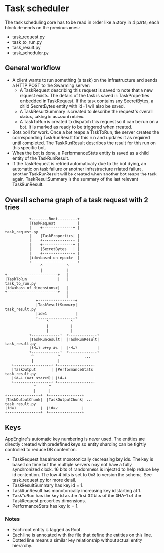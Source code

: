 # Task scheduler

The task scheduling core has to be read in order like a story in 4 parts; each
block depends on the previous ones:

  - task_request.py
  - task_to_run.py
  - task_result.py
  - task_scheduler.py


## General workflow

  - A client wants to run something (a task) on the infrastructure and sends a
    HTTP POST to the Swarming server:
    - A TaskRequest describing this request is saved to note that a new request
      exists. The details of the task is saved in TaskProperties embedded in
      TaskRequest. If the task contains any SecretBytes, a child SecretBytes
      entity with id=1 will also be saved.
    - A TaskResultSummary is created to describe the request's overall status,
      taking in account retries.
    - A TaskToRun is created to dispatch this request so it can be run on a
      bot. It is marked as ready to be triggered when created.
  - Bots poll for work. Once a bot reaps a TaskToRun, the server creates the
    corresponding TaskRunResult for this run and updates it as required until
    completed. The TaskRunResult describes the result for this run on this
    specific bot.
  - When the bot is done, a PerformanceStats entity is saved as a child entity
    of the TaskRunResult.
  - If the TaskRequest is retried automatically due to the bot dying, an
    automatic on task failure or another infrastructure related failure, another
    TaskRunResult will be created when another bot reaps the task again.
    TaskResultSummary is the summary of the last relevant TaskRunResult.


## Overall schema graph of a task request with 2 tries

               +--------Root---------+
               |TaskRequest          |
               |    +--------------+ |                           task_request.py
               |    |TaskProperties| |
               |    +--------------+ |
               |    +--------------+ |
               |    |SecretBytes   | |
               |    +--------------+ |
               |id=<based on epoch>  |
               +---------------------+
                    ^           ^
                    |           |
    +-----------------------+   |
    |TaskToRun              |   |                                 task_to_run.py
    |id=<hash of dimensions>|   |
    +-----------------------+   |
                                |
                  +-----------------+
                  |TaskResultSummary|                             task_result.py
                  |id=1             |
                  +-----------------+
                       ^          ^
                       |          |
                       |          |
               +-------------+  +-------------+
               |TaskRunResult|  |TaskRunResult|                   task_result.py
               |id=1 <try #> |  |id=2         |
               +-------------+  +-------------+
                ^           ^           ...
                |           |
       +-----------------+ +----------------+
       |TaskOutput       | |PerformanceStats|                     task_result.py
       |id=1 (not stored)| |id=1            |
       +-----------------+ +----------------+
                 ^      ^
                 |      |
    +---------------+  +---------------+
    |TaskOutputChunk|  |TaskOutputChunk| ...                      task_result.py
    |id=1           |  |id=2           |
    +---------------+  +---------------+


## Keys

AppEngine's automatic key numbering is never used. The entities are directly
created with predefined keys so entity sharding can be tightly controlled to
reduce DB contention.

  - TaskRequest has almost monotonically decreasing key ids. The key is based on
    time but the multiple servers may not have a fully synchronized clock. 16
    bits of randomness is injected to help reduce key id contention. The low 4
    bits is set to 0x8 to version the schema. See task_request.py for more
    detail.
  - TaskResultSummary has key id = 1.
  - TaskRunResult has monotonically increasing key id starting at 1.
  - TaskToRun has the key id as the first 32 bits of the SHA-1 of the
    TaskRequest.properties.dimensions.
  - PerformanceStats has key id = 1.


### Notes

  - Each root entity is tagged as Root.
  - Each line is annotated with the file that define the entities on this line.
  - Dotted line means a similar key relationship without actual entity
    hierarchy.
